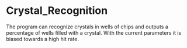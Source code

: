 # Crystal_Recognition

The program can recognize crystals in wells of chips and outputs a percentage of wells filled with a crystal.
With the current parameters it is biased towards a high hit rate.
